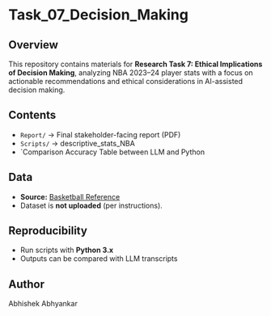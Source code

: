 # Task_07_Decision_Making  

## Overview  
This repository contains materials for **Research Task 7: Ethical Implications of Decision Making**, analyzing NBA 2023–24 player stats with a focus on actionable recommendations and ethical considerations in AI-assisted decision making.  

## Contents  
- `Report/` → Final stakeholder-facing report (PDF)  
- `Scripts/` → descriptive_stats_NBA  
- `Comparison Accuracy Table between LLM and Python

## Data  
- **Source:** [Basketball Reference](https://www.basketball-reference.com/)  
- Dataset is **not uploaded** (per instructions).  


## Reproducibility  
- Run scripts with **Python 3.x**   
- Outputs can be compared with LLM transcripts  

## Author  
Abhishek Abhyankar  
